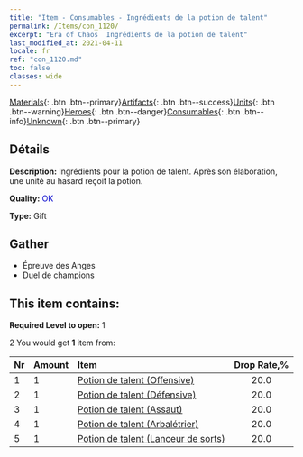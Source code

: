 ```yaml
---
title: "Item - Consumables - Ingrédients de la potion de talent"
permalink: /Items/con_1120/
excerpt: "Era of Chaos  Ingrédients de la potion de talent"
last_modified_at: 2021-04-11
locale: fr
ref: "con_1120.md"
toc: false
classes: wide
---
```

 [Materials](/fr/Items/){: .btn .btn--primary}[Artifacts](/fr/Items/Artifacts/){: .btn .btn--success}[Units](/fr/Items/Units/){: .btn .btn--warning}[Heroes](/fr/Items/Heroes/){: .btn .btn--danger}[Consumables](/fr/Items/Consumables/){: .btn .btn--info}[Unknown](/fr/Items/Unknown/){: .btn .btn--primary}

## Détails
 **Description:** Ingrédients pour la potion de talent. Après son élaboration, une unité au hasard reçoit la potion.

 **Quality:** <span style="color: #0000CD">OK</span>

 **Type:** Gift

## Gather

*    Épreuve des Anges 
*    Duel de champions 

## This item contains:

 **Required Level to open:** 1

 2 You would get **1** item  from:

  | Nr | Amount |     Item    | Drop Rate,% |
  |:---|:-------|:------------|:---------:|
  | 1 | 1 | [Potion de talent (Offensive)](/fr/Items/con_786/) | 20.0 | 
  | 2 | 1 | [Potion de talent (Défensive)](/fr/Items/con_787/) | 20.0 | 
  | 3 | 1 | [Potion de talent (Assaut)](/fr/Items/con_788/) | 20.0 | 
  | 4 | 1 | [Potion de talent (Arbalétrier)](/fr/Items/con_789/) | 20.0 | 
  | 5 | 1 | [Potion de talent (Lanceur de sorts)](/fr/Items/con_790/) | 20.0 | 
